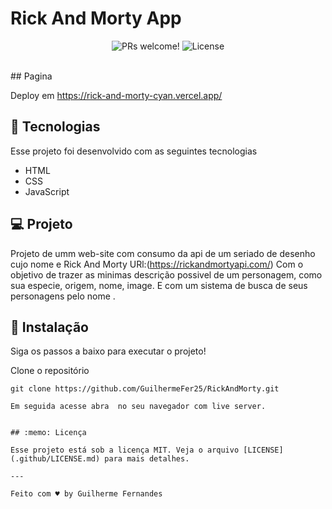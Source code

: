 # Rick And Morty App
<p align="center">
 <img src="https://img.shields.io/static/v1?label=PRs&message=welcome&color=49AA26&labelColor=000000" alt="PRs welcome!" />

  <img alt="License" src="https://img.shields.io/static/v1?label=license&message=MIT&color=49AA26&labelColor=000000">
</p>

<br>
## Pagina

Deploy em https://rick-and-morty-cyan.vercel.app/

## 🚀 Tecnologias

Esse projeto foi desenvolvido com as seguintes tecnologias 

- HTML
- CSS
- JavaScript


## 💻 Projeto
Projeto de umm web-site com consumo da api de um seriado de desenho cujo nome e Rick And Morty URl:(https://rickandmortyapi.com/) Com o objetivo  de trazer as minimas descrição possivel de um personagem, como sua especie, origem, nome, image.
E com um sistema de busca de seus personagens pelo nome .

## 💾 Instalação

Siga os passos a baixo para executar o projeto!

Clone o repositório

```
git clone https://github.com/GuilhermeFer25/RickAndMorty.git
```

```
Em seguida acesse abra  no seu navegador com live server.


## :memo: Licença

Esse projeto está sob a licença MIT. Veja o arquivo [LICENSE](.github/LICENSE.md) para mais detalhes.

---

Feito com ♥ by Guilherme Fernandes
